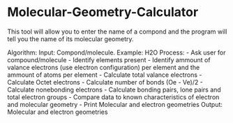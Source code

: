 # Molecular-Geometry-Calculator
This tool will allow you to enter the name of a compond and the program will tell you the name of its molecular geometry.

Algorithm:
  Input: Compond/molecule. Example: H2O
  Process: 
    - Ask user for compound/molecule
    - Identify elements present
    - Identify ammount of valance electrons (use electron configuration) per element and the ammount of atoms per element
    - Calculate total valance electrons
    - Calculate Octet electrons 
    - Calculate number of bonds (Oe - Ve)/2
    - Calculate nonebonding electrons
    - Calculate bonding pairs, lone pairs and total electron groups
    - Compare data to known characteristics of electron and molecular geometry
    - Print Molecular and electron geometries
    Output: Molecular and electron geometries

